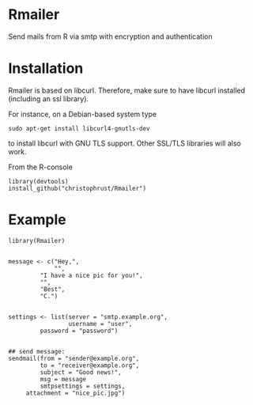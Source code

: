 # Rmailer
Send mails from R via smtp with encryption and authentication

# Installation

Rmailer is based on libcurl. Therefore, make sure to have libcurl installed (including an ssl library).

For instance, on a Debian-based system type

    sudo apt-get install libcurl4-gnutls-dev

to install libcurl with GNU TLS support. Other SSL/TLS libraries will also work.

From the R-console

```splus
library(devtools)
install_github("christophrust/Rmailer")
```


# Example

```splus
library(Rmailer)


message <- c("Hey,",
             "",
	     "I have a nice pic for you!",
	     "",
	     "Best",
	     "C.")


settings <- list(server = "smtp.example.org",
                 username = "user",
		 password = "password")


## send message:
sendmail(from = "sender@example.org",
         to = "receiver@example.org",
         subject = "Good news!",
         msg = message
         smtpsettings = settings,
	 attachment = "nice_pic.jpg")
```

